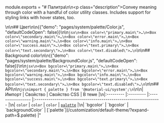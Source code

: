 module.exports = "# Палитра\n\n<p class=\"description\">Convey meaning through color with a handful of color utility classes. Includes support for styling links with hover states, too.</p>\n\n## Цвет\n\n{{\"demo\": \"pages/system/palette/Color.js\", \"defaultCodeOpen\": false}}\n\n```jsx\n<Box color=\"primary.main\">…\n<Box color=\"secondary.main\">…\n<Box color=\"error.main\">…\n<Box color=\"warning.main\">…\n<Box color=\"info.main\">…\n<Box color=\"success.main\">…\n<Box color=\"text.primary\">…\n<Box color=\"text.secondary\">…\n<Box color=\"text.disabled\">…\n```\n\n## Background color\n\n{{\"demo\": \"pages/system/palette/BackgroundColor.js\", \"defaultCodeOpen\": false}}\n\n```jsx\n<Box bgcolor=\"primary.main\">…\n<Box bgcolor=\"secondary.main\">…\n<Box bgcolor=\"error.main\">…\n<Box bgcolor=\"warning.main\">…\n<Box bgcolor=\"info.main\">…\n<Box bgcolor=\"success.main\">…\n<Box bgcolor=\"text.primary\">…\n<Box bgcolor=\"text.secondary\">…\n<Box bgcolor=\"text.disabled\">…\n```\n\n## API\n\n```js\nimport { palette } from '@material-ui/system';\n```\n\n| Импорт    | Свойство  | Свойство CSS      | В теме                                                           |\n|:--------- |:--------- |:----------------- |:---------------------------------------------------------------- |\n| `color`   | `color`   | `color`           | [`palette`](/customization/default-theme/?expand-path=$.palette) |\n| `bgcolor` | `bgcolor` | `backgroundColor` | [`palette`](/customization/default-theme/?expand-path=$.palette) |"